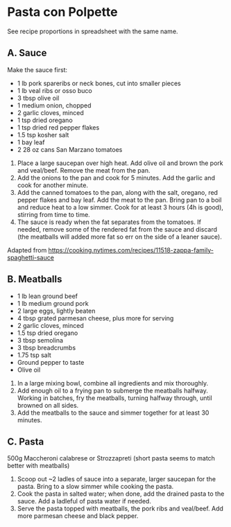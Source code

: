# Pasta con Polpette

See recipe proportions in spreadsheet with the same name.

## A. Sauce
Make the sauce first:
- 1 lb pork spareribs or neck bones, cut into smaller pieces
- 1 lb veal ribs or osso buco
- 3 tbsp olive oil
- 1 medium onion, chopped
- 2 garlic cloves, minced
- 1 tsp dried oregano
- 1 tsp dried red pepper flakes
- 1.5 tsp kosher salt
- 1 bay leaf
- 2 28 oz cans San Marzano tomatoes

1.	Place a large saucepan over high heat. Add olive oil and brown the pork and veal/beef. Remove the meat from the pan.
2.	Add the onions to the pan and cook for 5 minutes. Add the garlic and cook for another minute.
3.	Add the canned tomatoes to the pan, along with the salt, oregano, red pepper flakes and bay leaf. Add the meat to the pan. Bring pan to a boil and reduce heat to a low simmer. Cook for at least 3 hours (4h is good), stirring from time to time.
4.	The sauce is ready when the fat separates from the tomatoes. If needed, remove some of the rendered fat from the sauce and discard (the meatballs will added more fat so err on the side of a leaner sauce).

Adapted from https://cooking.nytimes.com/recipes/11518-zappa-family-spaghetti-sauce

## B.	Meatballs
- 1 lb lean ground beef
- 1 lb medium ground pork
- 2 large eggs, lightly beaten
- 4 tbsp grated parmesan cheese, plus more for serving
- 2 garlic cloves, minced
- 1.5 tsp dried oregano
- 3 tbsp semolina
- 3 tbsp breadcrumbs
- 1.75 tsp salt
- Ground pepper to taste
- Olive oil

1.	In a large mixing bowl, combine all ingredients and mix thoroughly.
2.	Add enough oil to a frying pan to submerge the meatballs halfway. Working in batches, fry the meatballs, turning halfway through, until browned on all sides.
3.	Add the meatballs to the sauce and simmer together for at least 30 minutes.

## C.	Pasta
500g Maccheroni calabrese or Strozzapreti (short pasta seems to match better with meatballs)

1.	Scoop out ~2 ladles of sauce into a separate, larger saucepan for the pasta. Bring to a slow simmer while cooking the pasta.
2.	Cook the pasta in salted water; when done, add the drained pasta to the sauce. Add a ladleful of pasta water if needed.
3.	Serve the pasta topped with meatballs, the pork ribs and veal/beef. Add more parmesan cheese and black pepper.


